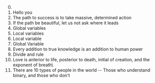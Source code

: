0. <o>
1. Hello you
2. The path to success is to take massive, determined action
3. If the path be beautiful, let us not ask where it leads
4. Global variables
5. Local variables
6. Local variable
7. Global Variable
8. Every addition to true knowledge is an addition to human power
9. Divide and rule
10. Love is anterior to life, posterior to death, initial of creation, and the exponent of breath\
11. There are 10 types of people in the world -- Those who understand binary, and those who don't
